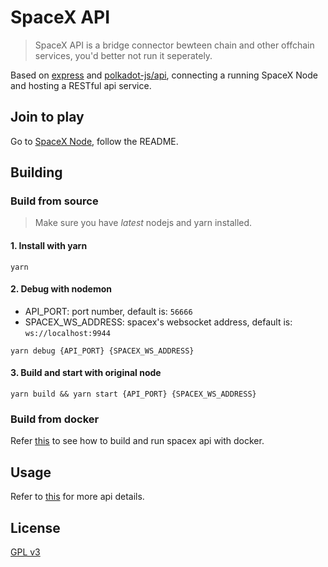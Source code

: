 # SpaceX API

> SpaceX API is a bridge connector bewteen chain and other offchain services, you'd better not run it seperately.

Based on [express](https://github.com/expressjs/express/) and [polkadot-js/api](https://github.com/polkadot-js/api), connecting a running SpaceX Node and hosting a RESTful api service.

## Join to play

Go to [SpaceX Node](https://github.com/spacexio/spacex-node), follow the README.

## Building

### Build from source

> Make sure you have _latest_ nodejs and yarn installed.

#### 1. Install with yarn

```shell
yarn
```

#### 2. Debug with nodemon

- API_PORT: port number, default is: `56666`
- SPACEX_WS_ADDRESS: spacex's websocket address, default is: `ws://localhost:9944`

```shell
yarn debug {API_PORT} {SPACEX_WS_ADDRESS}
```

#### 3. Build and start with original node

```shell
yarn build && yarn start {API_PORT} {SPACEX_WS_ADDRESS}
```

### Build from docker

Refer [this](docs/docker.md) to see how to build and run spacex api with docker.

## Usage

Refer to [this](docs/api.md) for more api details.

## License

[GPL v3](LICENSE)
